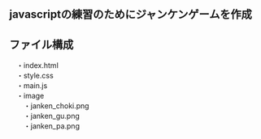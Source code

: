 <h2> javascriptの練習のためにジャンケンゲームを作成 </h2>
<h2> ファイル構成 </h2>
　・index.html <br>
　・style.css <br>
　・main.js <br>
　・image <br>
　　・janken_choki.png <br>
　　・janken_gu.png <br>
　　・janken_pa.png <br>
